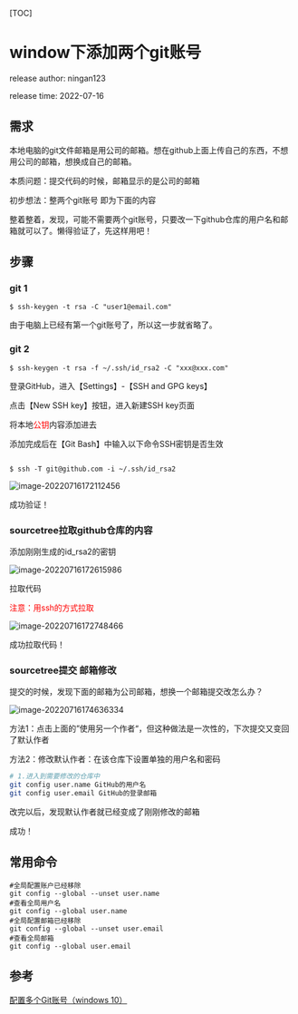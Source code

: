 [TOC]





# window下添加两个git账号

release author: ningan123

release time: 2022-07-16



## 需求

本地电脑的git文件邮箱是用公司的邮箱。想在github上面上传自己的东西，不想用公司的邮箱，想换成自己的邮箱。

本质问题：提交代码的时候，邮箱显示的是公司的邮箱

初步想法：整两个git账号   即为下面的内容

整着整着，发现，可能不需要两个git账号，只要改一下github仓库的用户名和邮箱就可以了。懒得验证了，先这样用吧！





## 步骤

### git 1

```
$ ssh-keygen -t rsa -C "user1@email.com"
```

由于电脑上已经有第一个git账号了，所以这一步就省略了。

### git 2

```
$ ssh-keygen -t rsa -f ~/.ssh/id_rsa2 -C "xxx@xxx.com"
```



登录GitHub，进入【Settings】-【SSH and GPG keys】

点击【New SSH key】按钮，进入新建SSH key页面

将本地<font color=red>公钥</font>内容添加进去

添加完成后在【Git Bash】中输入以下命令SSH密钥是否生效

```

$ ssh -T git@github.com -i ~/.ssh/id_rsa2
```



![image-20220716172112456](https://cdn.jsdelivr.net/gh/ningan123/PicGo_Images@main/img/image-20220716172112456.png)

成功验证！



### sourcetree拉取github仓库的内容

添加刚刚生成的id_rsa2的密钥



![image-20220716172615986](https://cdn.jsdelivr.net/gh/ningan123/PicGo_Images@main/img/image-20220716172615986.png)



拉取代码

<font color=red>注意：用ssh的方式拉取</font>



![image-20220716172748466](https://cdn.jsdelivr.net/gh/ningan123/PicGo_Images@main/img/image-20220716172748466.png)

成功拉取代码！



### sourcetree提交 邮箱修改

提交的时候，发现下面的邮箱为公司邮箱，想换一个邮箱提交改怎么办？

![image-20220716174636334](https://cdn.jsdelivr.net/gh/ningan123/PicGo_Images@main/img/image-20220716174636334.png)



方法1：点击上面的”使用另一个作者“，但这种做法是一次性的，下次提交又变回了默认作者

方法2：修改默认作者：在该仓库下设置单独的用户名和密码

```sh
# 1.进入到需要修改的仓库中
git config user.name GitHub的用户名
git config user.email GitHub的登录邮箱
```

改完以后，发现默认作者就已经变成了刚刚修改的邮箱

成功！



## 常用命令

```
#全局配置账户已经移除
git config --global --unset user.name
#查看全局用户名
git config --global user.name
#全局配置邮箱已经移除
git config --global --unset user.email
#查看全局邮箱
git config --global user.email
```



## 参考

[配置多个Git账号（windows 10）](https://blog.csdn.net/q13554515812/article/details/83506172)